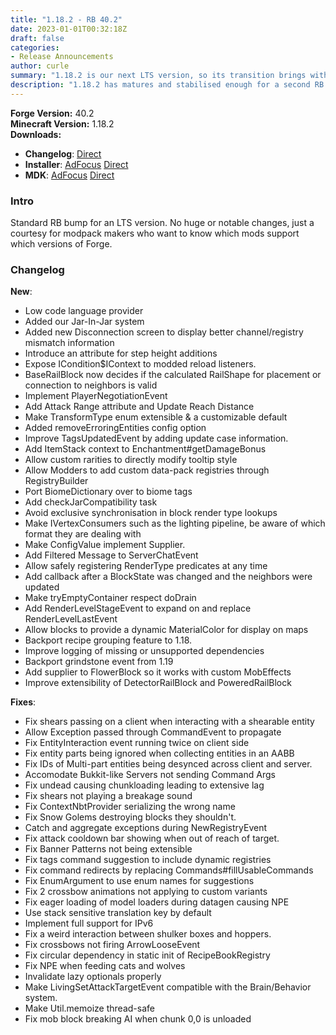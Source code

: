 ```yaml
---
title: "1.18.2 - RB 40.2"
date: 2023-01-01T00:32:18Z
draft: false
categories:
- Release Announcements
author: curle
summary: "1.18.2 is our next LTS version, so its transition brings with it a second Recommended Build!"
description: "1.18.2 has matures and stabilised enough for a second RB. This should provide a solid foundation for future modpack development, with being able to know which mods support which features."
---
```


**Forge Version:** 40.2  
**Minecraft Version:** 1.18.2  
**Downloads:**

* **Changelog**: [Direct](https://maven.minecraftforge.net/net/minecraftforge/forge/1.18.2-40.2/forge-1.18.2-40.2-changelog.txt)
* **Installer**: [AdFocus](https://adfoc.us/serve/sitelinks/?id=271228&url=https://maven.minecraftforge.net/net/minecraftforge/forge/1.18.2-36.2.0/forge-1.18.2-40.2-installer.jar) [Direct](https://maven.minecraftforge.net/net/minecraftforge/forge/1.18.2-40.2/forge-1.18.2-40.2-installer.jar)
* **MDK**: [AdFocus](https://adfoc.us/serve/sitelinks/?id=271228&url=https://maven.minecraftforge.net/net/minecraftforge/forge/1.18.2-36.2.0/forge-1.18.2-40.2-mdk.zip) [Direct](https://maven.minecraftforge.net/net/minecraftforge/forge/1.18.2-40.2/forge1.18.2-40.2-mdk.zip)

### Intro
Standard RB bump for an LTS version. No huge or notable changes, just a courtesy for modpack makers who want to know which mods support which versions of Forge.

### Changelog

__New__:
* Low code language provider
* Added our Jar-In-Jar system
* Added new Disconnection screen to display better channel/registry mismatch information
* Introduce an attribute for step height additions
* Expose ICondition$IContext to modded reload listeners.
* BaseRailBlock now decides if the calculated RailShape for placement or connection to neighbors is valid
* Implement PlayerNegotiationEvent
* Add Attack Range attribute and Update Reach Distance
* Make TransformType enum extensible & a customizable default
* Added removeErroringEntities config option
* Improve TagsUpdatedEvent by adding update case information.
* Add ItemStack context to Enchantment#getDamageBonus
* Allow custom rarities to directly modify tooltip style
* Allow Modders to add custom data-pack registries through RegistryBuilder
* Port BiomeDictionary over to biome tags
* Add checkJarCompatibility task
* Avoid exclusive synchronisation in block render type lookups
* Make IVertexConsumers such as the lighting pipeline, be aware of which format they are dealing with
* Make ConfigValue implement Supplier.
* Add Filtered Message to ServerChatEvent
* Allow safely registering RenderType predicates at any time
* Add callback after a BlockState was changed and the neighbors were updated
* Make tryEmptyContainer respect doDrain
* Add RenderLevelStageEvent to expand on and replace RenderLevelLastEvent
* Allow blocks to provide a dynamic MaterialColor for display on maps
* Backport recipe grouping feature to 1.18.
* Improve logging of missing or unsupported dependencies
* Backport grindstone event from 1.19
* Add supplier to FlowerBlock so it works with custom MobEffects
* Improve extensibility of DetectorRailBlock and PoweredRailBlock


__Fixes__:
* Fix shears passing on a client when interacting with a shearable entity
* Allow Exception passed through CommandEvent to propagate
* Fix EntityInteraction event running twice on client side
* Fix entity parts being ignored when collecting entities in an AABB
* Fix IDs of Multi-part entities being desynced across client and server.
* Accomodate Bukkit-like Servers not sending Command Args
* Fix undead causing chunkloading leading to extensive lag
* Fix shears not playing a breakage sound
* Fix ContextNbtProvider serializing the wrong name
* Fix Snow Golems destroying blocks they shouldn't.
* Catch and aggregate exceptions during NewRegistryEvent
* Fix attack cooldown bar showing when out of reach of target.
* Fix Banner Patterns not being extensible
* Fix tags command suggestion to include dynamic registries
* Fix command redirects by replacing Commands#fillUsableCommands
* Fix EnumArgument to use enum names for suggestions
* Fix 2 crossbow animations not applying to custom variants
* Fix eager loading of model loaders during datagen causing NPE
* Use stack sensitive translation key by default
* Implement full support for IPv6
* Fix a weird interaction between shulker boxes and hoppers.
* Fix crossbows not firing ArrowLooseEvent
* Fix circular dependency in static init of RecipeBookRegistry
* Fix NPE when feeding cats and wolves
* Invalidate lazy optionals properly
* Make LivingSetAttackTargetEvent compatible with the Brain/Behavior system.
* Make Util.memoize thread-safe
* Fix mob block breaking AI when chunk 0,0 is unloaded